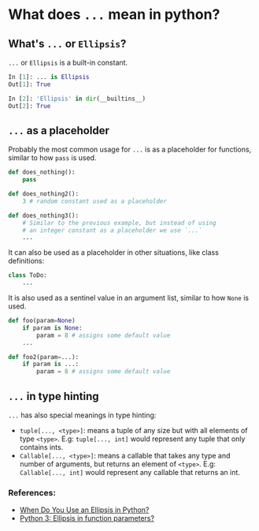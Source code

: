 # What does `...` mean in python?

## What's `...` or `Ellipsis`?

`...` or `Ellipsis` is a built-in constant.

```python
In [1]: ... is Ellipsis
Out[1]: True

In [2]: 'Ellipsis' in dir(__builtins__)
Out[2]: True
```

## `...` as a placeholder

Probably the most common usage for `...` is as a placeholder for functions, similar to how `pass` is used.

```python
def does_nothing():
    pass

def does_nothing2():
    3 # random constant used as a placeholder

def does_nothing3():
    # Similar to the previous example, but instead of using
    # an integer constant as a placeholder we use `...`
    ...
```

It can also be used as a placeholder in other situations, like class definitions:

```python
class ToDo:
    ...
```

It is also used as a sentinel value in an argument list, similar to how `None` is used.

```python
def foo(param=None)
    if param is None:
        param = 8 # assigns some default value
    ...

def foo2(param=...):
    if param is ...:
        param = 8 # assigns some default value
```


## `...` in type hinting

`...` has also special meanings in type hinting:

- `tuple[..., <type>]`: means a tuple of any size but with all elements of type `<type>`.
E.g: `tuple[..., int]` would represent any tuple that only contains ints.
- `Callable[..., <type>]`: means a callable that takes any type and number of arguments, but returns an element of `<type>`.
E.g: `Callable[..., int]` would represent any callable that returns an int.

### References:
- [When Do You Use an Ellipsis in Python?](https://realpython.com/python-ellipsis/)
- [Python 3: Ellipsis in function parameters?](https://stackoverflow.com/questions/54405918/python-3-ellipsis-in-function-parameters)
